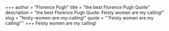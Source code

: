 +++
author = "Florence Pugh"
title = "the best Florence Pugh Quote"
description = "the best Florence Pugh Quote: Feisty women are my calling!"
slug = "feisty-women-are-my-calling!"
quote = '''Feisty women are my calling!'''
+++
Feisty women are my calling!
